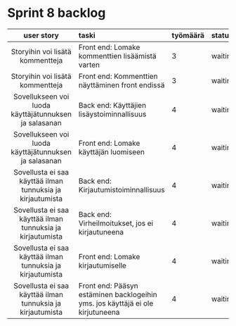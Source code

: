 # Sprint 8 backlog

| user story | taski | työmäärä | status |
| :-----------:|:-----------| :------| :------|
| Storyihin voi lisätä kommentteja | Front end: Lomake kommenttien lisäämistä varten | 3 | waiting |
| Storyihin voi lisätä kommentteja | Front end: Kommenttien näyttäminen front endissä | 3 | waiting |
| Sovellukseen voi luoda käyttäjätunnuksen ja salasanan | Back end: Käyttäjien lisäystoiminnallisuus | 4 | waiting |
| Sovellukseen voi luoda käyttäjätunnuksen ja salasanan | Front end: Lomake käyttäjän luomiseen | 4 | waiting |
| Sovellusta ei saa käyttää ilman tunnuksia ja kirjautumista | Back end: Kirjautumistoiminnallisuus | 4 | waiting |
| Sovellusta ei saa käyttää ilman tunnuksia ja kirjautumista | Back end: Virheilmoitukset, jos ei kirjautuneena | 4 | waiting |
| Sovellusta ei saa käyttää ilman tunnuksia ja kirjautumista | Front end: Lomake kirjautumiselle | 4 | waiting |
| Sovellusta ei saa käyttää ilman tunnuksia ja kirjautumista | Front end: Pääsyn estäminen backlogeihin yms. jos käyttäjä ei ole kirjutuneena | 4 | waiting |